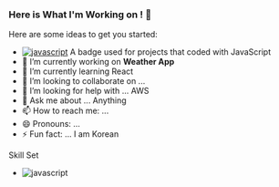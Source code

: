 ### Here is What I'm Working on ! 👋

Here are some ideas to get you started:

- [![javascript](./src/javascript.svg)](https://aleen42.github.io/badges/src/javascript.svg) A badge used for projects that coded with JavaScript
- 🔭 I’m currently working on **Weather App**
- 🌱 I’m currently learning React
- 👯 I’m looking to collaborate on ...
- 🤔 I’m looking for help with ... AWS
- 💬 Ask me about ... Anything
- 📫 How to reach me: ...
- 😄 Pronouns: ...
- ⚡ Fun fact: ... I am Korean

Skill Set
- ![javascript](https://github.com/DaeguDude/badges/blob/master/src/javascript.svg)

